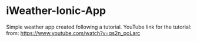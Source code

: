 # iWeather-Ionic-App
Simple weather app created following a tutorial.
YouTube link for the tutorial:  from: https://www.youtube.com/watch?v=qs2n_poLarc
